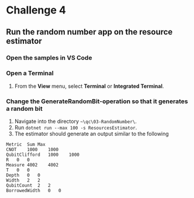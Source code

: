 # Challenge 4

## Run the random number app on the resource estimator

### Open the samples in VS Code

### Open a Terminal

1. From the **View** menu, select **Terminal** or **Integrated Terminal**.

### Change the GenerateRandomBit-operation so that it generates a random bit

1. Navigate into the directory `~\qc\03-RandomNumber\`.
1. Run `dotnet run --max 100 -s ResourcesEstimator`.
1. The estimator should generate an output similar to the following

```azurecli
Metric	Sum	Max
CNOT	1000	1000
QubitClifford	1000	1000
R	0	0
Measure	4002	4002
T	0	0
Depth	0	0
Width	2	2
QubitCount	2	2
BorrowedWidth	0	0
```
